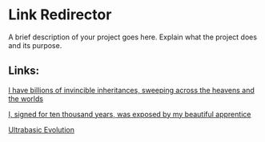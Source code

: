 # Link Redirector 

A brief description of your project goes here. Explain what the project does and its purpose.

## Links:

[I have billions of invincible inheritances, sweeping across the heavens and the worlds](https://i0iu.github.io/0/618Dz)

[I, signed for ten thousand years, was exposed by my beautiful apprentice](https://i0iu.github.io/0/5nF45)

[Ultrabasic Evolution](https://i0iu.github.io/0/uLeVa)
